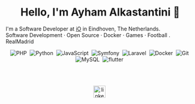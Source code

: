 <h1 align="center">Hello, I'm Ayham Alkastantini 👋</h1>

I'm a Software Developer at [iO](https://iodigital.com) in Eindhoven, The Netherlands.  
Software Development · Open Source · Docker · Games · Football . RealMadrid

<p align="center">
  <img src="https://api.iconify.design/fontisto/php.svg?color=%23787CB5&height=32" alt="PHP"/>&nbsp;
  <img src="https://api.iconify.design/logos/python.svg?width=32" alt="Python"/>&nbsp;
  <img src="https://api.iconify.design/logos/javascript.svg?width=32" alt="JavaScript"/>&nbsp;
  <img src="https://api.iconify.design/vscode-icons/file-type-symfony.svg?width=32" alt="Symfony"/>&nbsp;
  <img src="https://api.iconify.design/logos/laravel.svg?width=32" alt="Laravel"/>&nbsp;
  <img src="https://api.iconify.design/logos/docker-icon.svg?width=32" alt="Docker"/>&nbsp;
  <img src="https://api.iconify.design/bx:bxl-git.svg?color=%23f1502f&width=32" alt="Git"/>&nbsp;
  <img src="https://api.iconify.design/logos/mysql-icon.svg?width=32" alt="MySQL"/>&nbsp;
  <img src="https://api.iconify.design/logos/flutter.svg?width=32" alt="flutter"/>&nbsp;
</p>
<br>
<br>
<p align="center">
  <a href="https://nl.linkedin.com/in/ayham-alkastantini-1386a0139" title="linkedin" target="_blank"><img src="https://api.iconify.design/logos/linkedin-icon.svg?width=32" alt="linkedin" width="32" height="32"/></a>&nbsp;
</p>

<!--
**Ayhamalkastantini/Ayhamalkastantini/** is a ✨ _special_ ✨ repository because its `README.md` (this file) appears on your GitHub profile.

Here are some ideas to get you started:

- 🔭 I’m currently working on ...
- 🌱 I’m currently learning ...
- 👯 I’m looking to collaborate on ...
- 🤔 I’m looking for help with ...
- 💬 Ask me about ...
- 📫 How to reach me: ...
- 😄 Pronouns: ...
- ⚡ Fun fact: ...
-->

